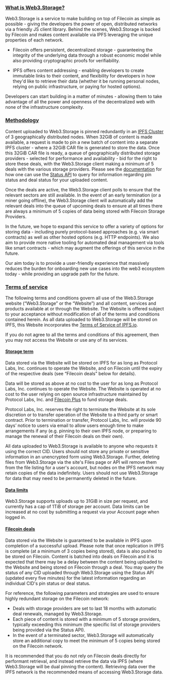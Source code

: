 ### [What is Web3.Storage?](#what-is-web3storage)

Web3.Storage is a service to make building on top of Filecoin as simple as possible - giving the developers the power of open, distributed networks via a friendly JS client library. Behind the scenes, Web3.Storage is backed by Filecoin and makes content available via IPFS leveraging the unique properties of each network.

- Filecoin offers persistent, decentralized storage - guaranteeing the integrity of the underlying data through a robust economic model while also providing cryptographic proofs for verifiability.

- IPFS offers content addressing - enabling developers to create immutable links to their content, and flexibility for developers in how they'd like to retrieve their data (whether it be running personal nodes, relying on public infrastructure, or paying for hosted options).

Developers can start building in a matter of minutes - allowing them to take advantage of all the power and openness of the decentralized web with none of the infrastructure complexity.

### [Methodology](#methodology)

Content uploaded to Web3.Storage is pinned redundantly in an [IPFS Cluster](https://cluster.ipfs.io) of 3 geographically distributed nodes. When 32GiB of content is made available, a request is made to pin a new batch of content into a separate IPFS cluster - where a 32GiB CAR file is generated to store the data. Once this 32GiB CAR file is ready, a queue of geographically distributed storage providers - selected for performance and availability - bid for the right to store these deals, with the Web3.Storage client making a minimum of 5 deals with the various storage providers. Please see the [documentation](https://docs.web3.storage/) for how one can use the [Status API](https://docs.web3.storage/how-tos/query/) to query for information regarding pin status and deal status for your uploaded content.

Once the deals are active, the Web3.Storage client polls to ensure that the relevant sectors are still available. In the event of an early termination (or a miner going offline), the Web3.Storage client will automatically add the relevant deals into the queue of upcoming deals to ensure at all times there are always a minimum of 5 copies of data being stored with Filecoin Storage Providers.

In the future, we hope to expand this service to offer a variety of options for storing data - including purely protocol-based approaches (e.g. via smart contracts) as well as other hosted options (e.g. HTTP endpoints). We also aim to provide more native tooling for automated deal management via tools like smart contracts - which may augment the offerings of this service in the future.

Our aim today is to provide a user-friendly experience that massively reduces the burden for onboarding new use cases into the web3 ecosystem today - while providing an upgrade path for the future.

### [Terms of service](#terms-of-service)

The following terms and conditions govern all use of the Web3.Storage website (“Web3.Storage” or the “Website”) and all content, services and products available at or through the Website. The Website is offered subject to your acceptance without modification of all of the terms and conditions contained herein. As all data uploaded to Web3.Storage will be stored on IPFS, this Website incorporates the [Terms of Service of IPFS.io](https://discuss.ipfs.io/tos).

If you do not agree to all the terms and conditions of this agreement, then you may not access the Website or use any of its services.

#### [Storage term](#storage-term)

Data stored via the Website will be stored on IPFS for as long as Protocol Labs, Inc. continues to operate the Website, and on Filecoin until the expiry of the respective deals (see “Filecoin deals” below for details).

Data will be stored as above at no cost to the user for as long as Protocol Labs, Inc. continues to operate the Website. The Website is operated at no cost to the user relying on open source infrastructure maintained by Protocol Labs, Inc. and [Filecoin Plus](https://docs.filecoin.io/store/filecoin-plus/) to fund storage deals.

Protocol Labs, Inc. reserves the right to terminate the Website at its sole discretion or to transfer operation of the Website to a third party or smart contract. Prior to termination or transfer, Protocol Labs, Inc. will provide 90 days’ notice to users via email to allow users enough time to make arrangements if any (e.g. pinning to their own IPFS node, or preparing to manage the renewal of their Filecoin deals on their own).

All data uploaded to Web3.Storage is available to anyone who requests it using the correct CID. Users should not store any private or sensitive information in an unencrypted form using Web3.Storage. Further, deleting files from Web3.Storage via the site's Files page or API will remove them from the file listing for a user's account, but nodes on the IPFS network may retain copies of the data indefinitely. Users should not use Web3.Storage for data that may need to be permanently deleted in the future.

#### [Data limits](#data-limits)

Web3.Storage supports uploads up to 31GiB in size per request, and currently has a cap of 1TiB of storage per account. Data limits can be increased at no cost by submitting a request via your Account page when logged in.

#### [Filecoin deals](#filecoin-deals)

Data stored via the Website is guaranteed to be available in IPFS upon completion of a successful upload. Please note that once replication in IPFS is complete (at a minimum of 3 copies being stored), data is also pushed to be stored on Filecoin. Content is batched into deals on Filecoin and it is expected that there may be a delay between the content being uploaded to the Website and being stored on Filecoin through a deal. You may query the status of any CID uploaded through Web3.Storage using the Status API (updated every five minutes) for the latest information regarding an individual CID's pin status or deal status.

For reference, the following parameters and strategies are used to ensure highly redundant storage on the Filecoin network:
- Deals with storage providers are set to last 18 months with automatic deal renewals, managed by Web3.Storage.
- Each piece of content is stored with a minimum of 5 storage providers, typically exceeding this minimum (the specific list of storage providers being provided via the Status API).
- In the event of a terminated sector, Web3.Storage will automatically store an additional copy to meet the minimum of 5 copies being stored on the Filecoin network.

It is recommended that you do not rely on Filecoin deals directly for performant retrieval, and instead retrieve the data via IPFS (where Web3.Storage will be dual pinning the content). Retrieving data over the IPFS network is the recommended means of accessing Web3.Storage data.
